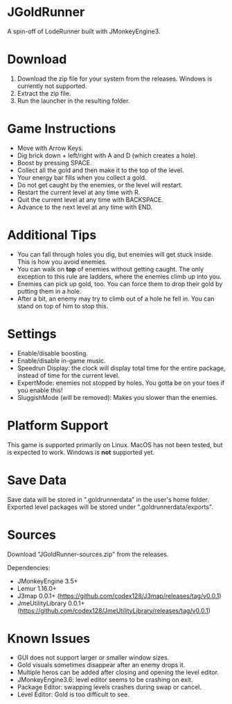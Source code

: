 # JGoldRunner
A spin-off of LodeRunner built with JMonkeyEngine3.

# Download
1. Download the zip file for your system from the releases. Windows is currently not supported.
2. Extract the zip file.
3. Run the launcher in the resulting folder.

# Game Instructions
* Move with Arrow Keys.
* Dig brick down + left/right with A and D (which creates a hole).
* Boost by pressing SPACE.
* Collect all the gold and then make it to the top of the level.
* Your energy bar fills when you collect a gold.
* Do not get caught by the enemies, or the level will restart.
* Restart the current level at any time with R.
* Quit the current level at any time with BACKSPACE.
* Advance to the next level at any time with END.

# Additional Tips
* You can fall through holes you dig, but enemies will get stuck inside. This is how you avoid enemies.
* You can walk on **top** of enemies without getting caught. The only exception to this rule are ladders, where the enemies climb up into you.
* Enemies can pick up gold, too. You can force them to drop their gold by putting them in a hole.
* After a bit, an enemy may try to climb out of a hole he fell in. You can stand on top of him to stop this.

# Settings
* Enable/disable boosting.
* Enable/disable in-game music.
* Speedrun Display: the clock will display total time for the entire package, instead of time for the current level.
* ExpertMode: enemies not stopped by holes. You gotta be on your toes if you enable this!
* SluggishMode (will be removed): Makes you slower than the enemies.

# Platform Support
This game is supported primarily on Linux.
MacOS has not been tested, but is expected to work.
Windows is **not** supported yet.

# Save Data
Save data will be stored in ".goldrunnerdata" in the user's home folder.<br>
Exported level packages will be stored under ".goldrunnerdata/exports".

# Sources
Download "JGoldRunner-sources.zip" from the releases.

Dependencies:
* JMonkeyEngine 3.5+
* Lemur 1.16.0+
* J3map 0.0.1+ (https://github.com/codex128/J3map/releases/tag/v0.0.1)
* JmeUtilityLibrary 0.0.1+ (https://github.com/codex128/JmeUtilityLibrary/releases/tag/v0.0.1)

# Known Issues
* GUI does not support larger or smaller window sizes.
* Gold visuals sometimes disappear after an enemy drops it.
* Multiple heros can be added after closing and opening the level editor.
* JMonkeyEngine3.6: level editor seems to be crashing on exit.
* Package Editor: swapping levels crashes during swap or cancel.
* Level Editor: Gold is too difficult to see.
